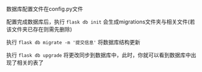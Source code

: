 数据库配置文件在config.py文件

配置完成数据库后，执行
`flask db init`
会生成migrations文件夹与相关文件(若该文件夹已存在则需先删除)

执行
`flask db migrate -m '提交信息'`
将数据库结构更新

执行
`flask db upgrade`
将更改同步到数据库中，此时，你就可以看到数据库中出现了相关的表了